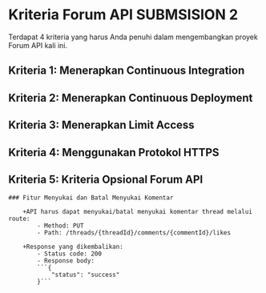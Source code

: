 # Kriteria Forum API SUBMSISION 2

  Terdapat 4 kriteria yang harus Anda penuhi dalam mengembangkan proyek Forum API kali ini.

## Kriteria 1: Menerapkan Continuous Integration

## Kriteria 2: Menerapkan Continuous Deployment

## Kriteria 3: Menerapkan Limit Access

## Kriteria 4: Menggunakan Protokol HTTPS

## Kriteria 5: Kriteria Opsional Forum API

    ### Fitur Menyukai dan Batal Menyukai Komentar

        +API harus dapat menyukai/batal menyukai komentar thread melalui route:
            - Method: PUT
            - Path: /threads/{threadId}/comments/{commentId}/likes

        +Response yang dikembalikan:
            - Status code: 200
            - Response body:
            ```{
                "status": "success"
            }```
